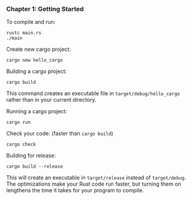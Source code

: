### Chapter 1: Getting Started

To compile and run:

```
rustc main.rs
./main
```

Create new cargo project:

```
cargo new hello_cargo
```

Building a cargo project:

```
cargo build
```

This command creates an executable file in `target/debug/hello_cargo` rather than in your current directory.

Running a cargo project:

```
cargo run
```

Check your code: (faster than `cargo build`)

```
cargo check
```

Building for release:

```
cargo build --release
```

This will create an executable in `target/release` instead of `target/debug`. The optimizations make your Rust code run faster, but turning them on lengthens the time it takes for your program to compile. 